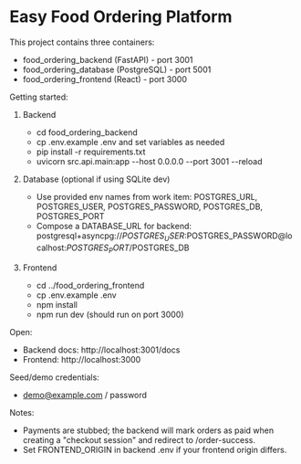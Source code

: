 # Easy Food Ordering Platform

This project contains three containers:
- food_ordering_backend (FastAPI) - port 3001
- food_ordering_database (PostgreSQL) - port 5001
- food_ordering_frontend (React) - port 3000

Getting started:
1) Backend
   - cd food_ordering_backend
   - cp .env.example .env and set variables as needed
   - pip install -r requirements.txt
   - uvicorn src.api.main:app --host 0.0.0.0 --port 3001 --reload

2) Database (optional if using SQLite dev)
   - Use provided env names from work item: POSTGRES_URL, POSTGRES_USER, POSTGRES_PASSWORD, POSTGRES_DB, POSTGRES_PORT
   - Compose a DATABASE_URL for backend: postgresql+asyncpg://$POSTGRES_USER:$POSTGRES_PASSWORD@localhost:$POSTGRES_PORT/$POSTGRES_DB

3) Frontend
   - cd ../food_ordering_frontend
   - cp .env.example .env
   - npm install
   - npm run dev (should run on port 3000)

Open:
- Backend docs: http://localhost:3001/docs
- Frontend: http://localhost:3000

Seed/demo credentials:
- demo@example.com / password

Notes:
- Payments are stubbed; the backend will mark orders as paid when creating a "checkout session" and redirect to /order-success.
- Set FRONTEND_ORIGIN in backend .env if your frontend origin differs.
